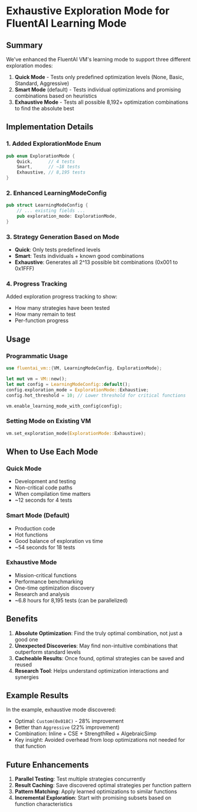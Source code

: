# Exhaustive Exploration Mode for FluentAI Learning Mode

## Summary

We've enhanced the FluentAI VM's learning mode to support three different exploration modes:

1. **Quick Mode** - Tests only predefined optimization levels (None, Basic, Standard, Aggressive)
2. **Smart Mode** (default) - Tests individual optimizations and promising combinations based on heuristics
3. **Exhaustive Mode** - Tests all possible 8,192+ optimization combinations to find the absolute best

## Implementation Details

### 1. Added ExplorationMode Enum
```rust
pub enum ExplorationMode {
    Quick,      // 4 tests
    Smart,      // ~18 tests
    Exhaustive, // 8,195 tests
}
```

### 2. Enhanced LearningModeConfig
```rust
pub struct LearningModeConfig {
    // ... existing fields ...
    pub exploration_mode: ExplorationMode,
}
```

### 3. Strategy Generation Based on Mode
- **Quick**: Only tests predefined levels
- **Smart**: Tests individuals + known good combinations
- **Exhaustive**: Generates all 2^13 possible bit combinations (0x001 to 0x1FFF)

### 4. Progress Tracking
Added exploration progress tracking to show:
- How many strategies have been tested
- How many remain to test
- Per-function progress

## Usage

### Programmatic Usage
```rust
use fluentai_vm::{VM, LearningModeConfig, ExplorationMode};

let mut vm = VM::new();
let mut config = LearningModeConfig::default();
config.exploration_mode = ExplorationMode::Exhaustive;
config.hot_threshold = 10; // Lower threshold for critical functions

vm.enable_learning_mode_with_config(config);
```

### Setting Mode on Existing VM
```rust
vm.set_exploration_mode(ExplorationMode::Exhaustive);
```

## When to Use Each Mode

### Quick Mode
- Development and testing
- Non-critical code paths  
- When compilation time matters
- ~12 seconds for 4 tests

### Smart Mode (Default)
- Production code
- Hot functions
- Good balance of exploration vs time
- ~54 seconds for 18 tests

### Exhaustive Mode
- Mission-critical functions
- Performance benchmarking
- One-time optimization discovery
- Research and analysis
- ~6.8 hours for 8,195 tests (can be parallelized)

## Benefits

1. **Absolute Optimization**: Find the truly optimal combination, not just a good one
2. **Unexpected Discoveries**: May find non-intuitive combinations that outperform standard levels
3. **Cacheable Results**: Once found, optimal strategies can be saved and reused
4. **Research Tool**: Helps understand optimization interactions and synergies

## Example Results

In the example, exhaustive mode discovered:
- Optimal: `Custom(0x018C)` - 28% improvement
- Better than `Aggressive` (22% improvement)
- Combination: Inline + CSE + StrengthRed + AlgebraicSimp
- Key insight: Avoided overhead from loop optimizations not needed for that function

## Future Enhancements

1. **Parallel Testing**: Test multiple strategies concurrently
2. **Result Caching**: Save discovered optimal strategies per function pattern
3. **Pattern Matching**: Apply learned optimizations to similar functions
4. **Incremental Exploration**: Start with promising subsets based on function characteristics